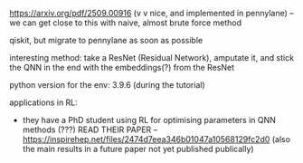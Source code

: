 https://arxiv.org/pdf/2509.00916 (v v nice, and implemented in pennylane) – we can get close to this with naive, almost brute force method

qiskit, but migrate to pennylane as soon as possible

interesting method: take a ResNet (Residual Network), amputate it, and stick the QNN in the end with the embeddings(?) from the ResNet

python version for the env: 3.9.6 (during the tutorial)

applications in RL:
- they have a PhD student using RL for optimising parameters in QNN methods (???) READ THEIR PAPER – https://inspirehep.net/files/2474d7eea346b01047a10568129fc2d0 (also the main results in a future paper not yet published publically)
